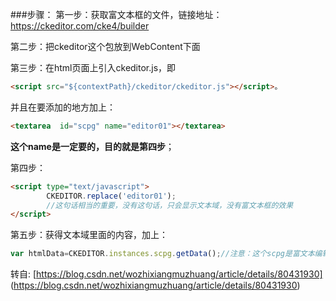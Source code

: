                                     				
                                    				
###步骤：
第一步：获取富文本框的文件，链接地址：  https://ckeditor.com/cke4/builder

第二步：把ckeditor这个包放到WebContent下面

第三步：在html页面上引入ckeditor.js，即
```html
<script src="${contextPath}/ckeditor/ckeditor.js"></script>。
```
并且在要添加的地方加上：
```html
<textarea  id="scpg" name="editor01"></textarea>
```

**这个name是一定要的，目的就是第四步**；

第四步：
```html
<script type="text/javascript">
    	CKEDITOR.replace('editor01');
    	//这句话相当的重要，没有这句话，只会显示文本域，没有富文本框的效果
</script>
```
第五步：获得文本域里面的内容，加上：
```javascript
var htmlData=CKEDITOR.instances.scpg.getData();//注意：这个scpg是富文本编辑框即文本域textarea的id
```

转自:
[https://blog.csdn.net/wozhixiangmuzhuang/article/details/80431930]
(https://blog.csdn.net/wozhixiangmuzhuang/article/details/80431930)
                                    			
                                    			